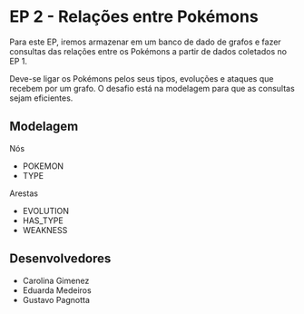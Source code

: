 # EP 2 - Relações entre Pokémons

Para este EP, iremos armazenar em um banco de dado de grafos e fazer consultas das relações entre os Pokémons a partir de dados coletados no EP 1.

Deve-se ligar os Pokémons pelos seus tipos, evoluções e ataques que recebem por um grafo. O desafio está na modelagem para que as consultas sejam eficientes.

## Modelagem
Nós 
- POKEMON
- TYPE

Arestas
- EVOLUTION
- HAS_TYPE
- WEAKNESS

## Desenvolvedores
- Carolina Gimenez
- Eduarda Medeiros
- Gustavo Pagnotta
    
